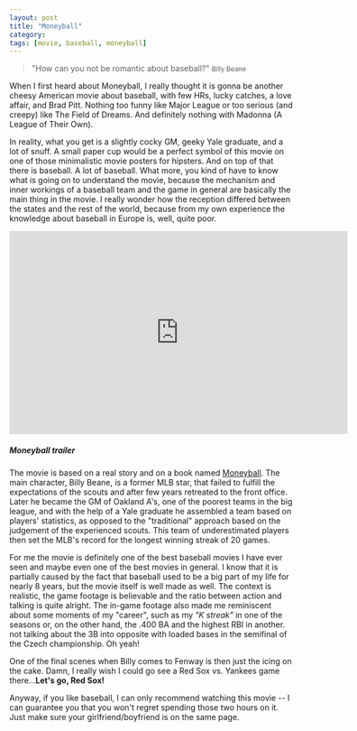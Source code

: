 ```yaml
---
layout: post
title: "Moneyball"
category: 
tags: [movie, baseball, moneyball]
---
```


> "How can you not be romantic about baseball?"
> <small>Billy Beane</small>

When I first heard about Moneyball, I really thought it is gonna be another cheesy American movie about baseball, with few HRs, lucky catches, a love affair, and Brad Pitt. Nothing too funny like Major League or too serious (and creepy) like The Field of Dreams. And definitely nothing with Madonna (A League of Their Own).

In reality, what you get is a slightly cocky GM, geeky Yale graduate, and a lot of snuff. A small paper cup would be a perfect symbol of this movie on one of those minimalistic movie posters for hipsters. And on top of that there is baseball. A lot of baseball. What more, you kind of have to know what is going on to understand the movie, because the mechanism and inner workings of a baseball team and the game in general are basically the main thing in the movie. I really wonder how the reception differed between the states and the rest of the world, because from my own experience the knowledge about baseball in Europe is, well, quite poor.

<div class="thumb">
<iframe width="600" height="360" src="http://www.youtube.com/embed/AiAHlZVgXjk" frameborder="0">&nbsp;</iframe>
<h5>Moneyball trailer</h5>
</div>
 
The movie is based on a real story and on a book named [Moneyball](http://www.amazon.com/Moneyball-The-Winning-Unfair-Game/dp/0393324818). The main character, Billy Beane, is a former MLB star, that failed to fulfill the expectations of the scouts and after few years retreated to the front office. Later he became the GM of Oakland A's, one of the poorest teams in the big league, and with the help of a Yale graduate he assembled a team based on players' statistics, as opposed to the "traditional" approach based on the judgement of the experienced scouts. This team of underestimated players then set the MLB's record for the longest winning streak of 20 games.

For me the movie is definitely one of the best baseball movies I have ever seen and maybe even one of the best movies in general. I know that it is partially caused by the fact that baseball used to be a big part of my life for nearly 8 years, but the movie itself is well made as well. The context is realistic, the game footage is believable and the ratio between action and talking is quite alright. The in-game footage also made me reminiscent about some moments of my "career", such as my _"K streak"_ in one of the seasons or, on the other hand, the .400 BA and the highest RBI in another. not talking about the 3B into opposite with loaded bases in the semifinal of the Czech championship. Oh yeah!

One of the final scenes when Billy comes to Fenway is then just the icing on the cake. Damn, I really wish I could go see a Red Sox vs. Yankees game there...**Let's go, Red Sox!**

Anyway, if you like baseball, I can only recommend watching this movie -- I can guarantee you that you won't regret spending those two hours on it. Just make sure your girlfriend/boyfriend is on the same page.
